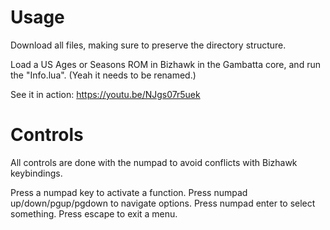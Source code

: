 # Usage

Download all files, making sure to preserve the directory structure.

Load a US Ages or Seasons ROM in Bizhawk in the Gambatta core, and run the
"Info.lua". (Yeah it needs to be renamed.)

See it in action: https://youtu.be/NJgs07r5uek

# Controls

All controls are done with the numpad to avoid conflicts with Bizhawk
keybindings.

Press a numpad key to activate a function. Press numpad up/down/pgup/pgdown to
navigate options. Press numpad enter to select something. Press escape to exit
a menu.
